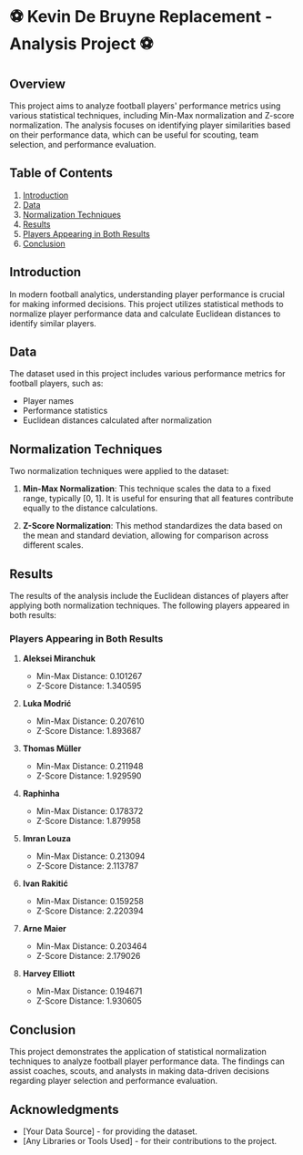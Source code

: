 # ⚽ Kevin De Bruyne Replacement - Analysis Project ⚽

## Overview

This project aims to analyze football players' performance metrics using various statistical techniques, including Min-Max normalization and Z-score normalization. The analysis focuses on identifying player similarities based on their performance data, which can be useful for scouting, team selection, and performance evaluation.

## Table of Contents

1. [Introduction](#introduction)
2. [Data](#data)
3. [Normalization Techniques](#normalization-techniques)
4. [Results](#results)
5. [Players Appearing in Both Results](#players-appearing-in-both-results)
6. [Conclusion](#conclusion)

## Introduction

In modern football analytics, understanding player performance is crucial for making informed decisions. This project utilizes statistical methods to normalize player performance data and calculate Euclidean distances to identify similar players.

## Data

The dataset used in this project includes various performance metrics for football players, such as:

- Player names
- Performance statistics
- Euclidean distances calculated after normalization

## Normalization Techniques

Two normalization techniques were applied to the dataset:

1. **Min-Max Normalization**: This technique scales the data to a fixed range, typically [0, 1]. It is useful for ensuring that all features contribute equally to the distance calculations.

2. **Z-Score Normalization**: This method standardizes the data based on the mean and standard deviation, allowing for comparison across different scales.

## Results

The results of the analysis include the Euclidean distances of players after applying both normalization techniques. The following players appeared in both results:

### Players Appearing in Both Results

1. **Aleksei Miranchuk**
   - Min-Max Distance: 0.101267
   - Z-Score Distance: 1.340595

2. **Luka Modrić**
   - Min-Max Distance: 0.207610
   - Z-Score Distance: 1.893687

3. **Thomas Müller**
   - Min-Max Distance: 0.211948
   - Z-Score Distance: 1.929590

4. **Raphinha**
   - Min-Max Distance: 0.178372
   - Z-Score Distance: 1.879958

5. **Imran Louza**
   - Min-Max Distance: 0.213094
   - Z-Score Distance: 2.113787

6. **Ivan Rakitić**
   - Min-Max Distance: 0.159258
   - Z-Score Distance: 2.220394

7. **Arne Maier**
   - Min-Max Distance: 0.203464
   - Z-Score Distance: 2.179026

8. **Harvey Elliott**
   - Min-Max Distance: 0.194671
   - Z-Score Distance: 1.930605

## Conclusion

This project demonstrates the application of statistical normalization techniques to analyze football player performance data. The findings can assist coaches, scouts, and analysts in making data-driven decisions regarding player selection and performance evaluation.


## Acknowledgments

- [Your Data Source] - for providing the dataset.
- [Any Libraries or Tools Used] - for their contributions to the project.
